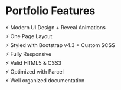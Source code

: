 # Portfolio Features
⚡️ Modern UI Design + Reveal Animations<br>
⚡️ One Page Layout<br>
⚡️ Styled with Bootstrap v4.3 + Custom SCSS<br>
⚡️ Fully Responsive<br>
⚡️ Valid HTML5 & CSS3<br>
⚡️ Optimized with Parcel<br>
⚡️ Well organized documentation<br>
